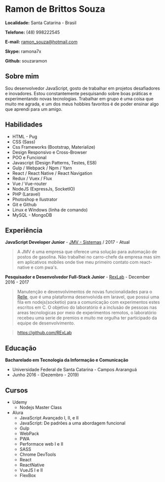 # Ramon de Brittos Souza

**Localidade:** Santa Catarina - Brasil

**Telefone:** (48) 998222545

**E-mail:** ramon_souza@hotmail.com

**Skype:** ramona7x

**Github:** souzaramon

## Sobre mim
Sou desenvolvedor JavaScript, gosto de trabalhar em projetos desafiadores e inovadores. Estou constantemente pesquisando sobre boas práticas e experimentando novas tecnologias. Trabalhar em grupo é uma coisa que muito me agrada, e um dos meus hobbies favoritos é de poder ensinar algo que aprendi para um amigo.

## Habilidades

* HTML - Pug
* CSS (Sass)
* Css Frameworks (Bootstrap, Materialize)
* Design Responsivo e Cross-Browser
* POO e Funcional
* Javascript (Design Patterns, Testes, ES8)
* Gulp / Webpack / Npm / Yarn
* React / React Native / React Navigation
* Redux / Vuex / Flux 
* Vue / Vue-router
* NodeJS (ExpressJs, SocketIO)
* PHP (Laravel)
* Photoshop e Ilustrator
* Git e Github
* Linux e Windows (linha de comando)
* MySQL - MongoDB

## Experiência

**JavaScript Developer Junior** - [JMV - Sistemas](sgap.com.br) / 2017 - Atual
> A JMV é uma empresa que oferece uma solução para automação de postos de gasolina. Não trabalhei no carro-chefe da empresa mas sim em aplicativos mobiles onde tive meu primeiro contato com react-native e com pwa's.

**Pesquisador e Desenvolvedor Full-Stack Junior** - [RexLab](rexlab.ufsc.br) - December 2016 - 2017
> Manutenção e devenvolvimentos de novas funcionalidades para o [Relle](relle.ufsc.br), que é uma plataforma desenvolvida em laravel, que possui uma fila em nodejs(socketio) para a comunicação com experimentos estes escritos em C. O objetivo do laboratório é a inclusão de pessoas nas areas tecnologicas por meio de experimentos remotos, o laboratório recebeu uma serie de premios e muito me orgulha ter participado da equipe de desenvolvimento.

> https://github.com/RExLab

## Educação

**Bacharelado em Tecnologia da Informação e Comunicação** 
- Universidade Federal de Santa Catarina - Campos Araranguá
- Junho 2016 - (Dezembro - 2019)

## Cursos

* Udemy
    - Nodejs Master Class
* Alura 
    - JavaScript Avançado I, II, e II
    - JavaScript: De padrões a uma abordagem funcional
    - Gulp
    - WebPack
    - PWA
    - Performace web I e II
    - SASS
    - Chrome DevTools
    - React
    - ReactNative
    - VueJS I e II
    - FlexBox
